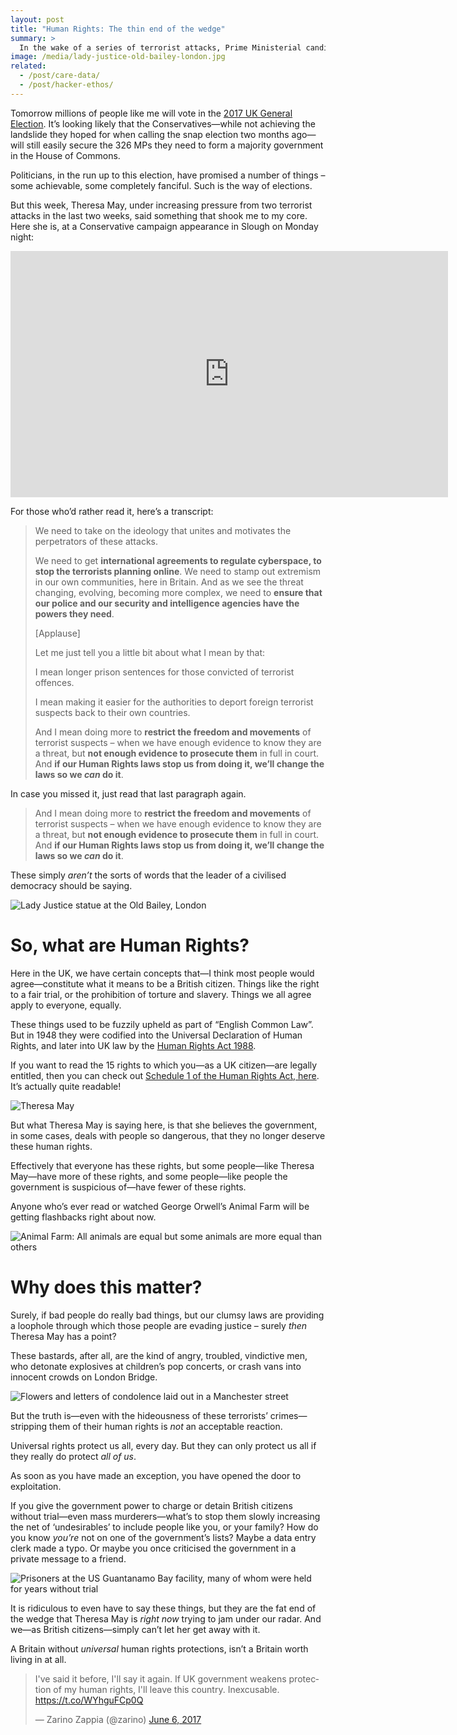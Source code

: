 ```yaml
---
layout: post
title: "Human Rights: The thin end of the wedge"
summary: >
  In the wake of a series of terrorist attacks, Prime Ministerial candidate Theresa May said some pretty extraordinary things about British Human Rights legislation. I want to take a moment to discuss them.
image: /media/lady-justice-old-bailey-london.jpg
related:
  - /post/care-data/
  - /post/hacker-ethos/
---
```


Tomorrow millions of people like me will vote in the [2017 UK General Election](https://en.wikipedia.org/wiki/United_Kingdom_general_election,_2017). It’s looking likely that the Conservatives—while not achieving the landslide they hoped for when calling the snap election two months ago—will still easily secure the 326 MPs they need to form a majority government in the House of Commons.

Politicians, in the run up to this election, have promised a number of things – some achievable, some completely fanciful. Such is the way of elections.

But this week, Theresa May, under increasing pressure from two terrorist attacks in the last two weeks, said something that shook me to my core. Here she is, at a Conservative campaign appearance in Slough on Monday night:

<iframe width="700" height="394" src="https://www.youtube-nocookie.com/embed/9Xu7-OhibD8?start=1647" frameborder="0" allowfullscreen></iframe>

For those who’d rather read it, here’s a transcript:

> We need to take on the ideology that unites and motivates the perpetrators of these attacks.
>
> We need to get **international agreements to regulate cyberspace, to stop the terrorists planning online**. We need to stamp out extremism in our own communities, here in Britain. And as we see the threat changing, evolving, becoming more complex, we need to **ensure that our police and our security and intelligence agencies have the powers they need**.
>
> [Applause]
>
> Let me just tell you a little bit about what I mean by that:
>
> I mean longer prison sentences for those convicted of terrorist offences.
>
> I mean making it easier for the authorities to deport foreign terrorist suspects back to their own countries.
>
> And I mean doing more to **restrict the freedom and movements** of terrorist suspects – when we have enough evidence to know they are a threat, but **not enough evidence to prosecute them** in full in court. And **if our Human Rights laws stop us from doing it, we’ll change the laws so we *can* do it**.

In case you missed it, just read that last paragraph again.

> And I mean doing more to **restrict the freedom and movements** of terrorist suspects – when we have enough evidence to know they are a threat, but **not enough evidence to prosecute them** in full in court. And **if our Human Rights laws stop us from doing it, we’ll change the laws so we *can* do it**.

These simply *aren’t* the sorts of words that the leader of a civilised democracy should be saying.

![Lady Justice statue at the Old Bailey, London](/media/lady-justice-old-bailey-london.jpg)

# So, what are Human Rights?

Here in the UK, we have certain concepts that—I think most people would agree—constitute what it means to be a British citizen. Things like the right to a fair trial, or the prohibition of torture and slavery. Things we all agree apply to everyone, equally.

These things used to be fuzzily upheld as part of “English Common Law”. But in 1948 they were codified into the Universal Declaration of Human Rights, and later into UK law by the [Human Rights Act 1988](http://www.legislation.gov.uk/ukpga/1998/42/contents).

If you want to read the 15 rights to which you—as a UK citizen—are legally entitled, then you can check out [Schedule 1 of the Human Rights Act, here](http://www.legislation.gov.uk/ukpga/1998/42/schedule/1). It’s actually quite readable!

![Theresa May](/media/theresa-may.jpg)

But what Theresa May is saying here, is that she believes the government, in some cases, deals with people so dangerous, that they no longer deserve these human rights.

Effectively that everyone has these rights, but some people—like Theresa May—have more of these rights, and some people—like people the government is suspicious of—have fewer of these rights.

Anyone who’s ever read or watched George Orwell’s Animal Farm will be getting flashbacks right about now.

![Animal Farm: All animals are equal but some animals are more equal than others](/media/all-animals-are-equal.jpg)

# Why does this matter?

Surely, if bad people do really bad things, but our clumsy laws are providing a loophole through which those people are evading justice – surely *then* Theresa May has a point?

These bastards, after all, are the kind of angry, troubled, vindictive men, who detonate explosives at children’s pop concerts, or crash vans into innocent crowds on London Bridge.

![Flowers and letters of condolence laid out in a Manchester street](/media/manchester-arena-attack-tribute.jpg)

But the truth is—even with the hideousness of these terrorists’ crimes—stripping them of their human rights is *not* an acceptable reaction.

Universal rights protect us all, every day. But they can only protect us all if they really do protect *all of us*.

As soon as you have made an exception, you have opened the door to exploitation.

If you give the government power to charge or detain British citizens without trial—even mass murderers—what’s to stop them slowly increasing the net of ‘undesirables’ to include people like you, or your family? How do you know *you’re* not on one of the government’s lists? Maybe a data entry clerk made a typo. Or maybe you once criticised the government in a private message to a friend.

![Prisoners at the US Guantanamo Bay facility, many of whom were held for years without trial](/media/guantanamo-bay-prisoners.jpg)

It is ridiculous to even have to say these things, but they are the fat end of the wedge that Theresa May is *right now* trying to jam under our radar. And we—as British citizens—simply can’t let her get away with it.

A Britain without *universal* human rights protections, isn’t a Britain worth living in at all.

<blockquote class="twitter-tweet" data-lang="en"><p lang="en" dir="ltr">I&#39;ve said it before, I&#39;ll say it again. If UK government weakens protection of my human rights, I&#39;ll leave this country. Inexcusable. <a href="https://t.co/WYhguFCp0Q">https://t.co/WYhguFCp0Q</a></p>&mdash; Zarino Zappia (@zarino) <a href="https://twitter.com/zarino/status/872206738350424066">June 6, 2017</a></blockquote>
<script async src="//platform.twitter.com/widgets.js" charset="utf-8"></script>
